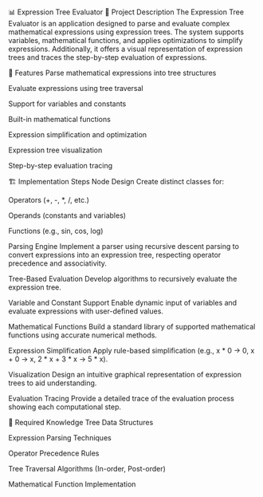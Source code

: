 📊 Expression Tree Evaluator
🧠 Project Description
The Expression Tree Evaluator is an application designed to parse and evaluate complex mathematical expressions using expression trees. The system supports variables, mathematical functions, and applies optimizations to simplify expressions. Additionally, it offers a visual representation of expression trees and traces the step-by-step evaluation of expressions.

🚀 Features
Parse mathematical expressions into tree structures

Evaluate expressions using tree traversal

Support for variables and constants

Built-in mathematical functions

Expression simplification and optimization

Expression tree visualization

Step-by-step evaluation tracing

🏗️ Implementation Steps
Node Design
Create distinct classes for:

Operators (+, -, *, /, etc.)

Operands (constants and variables)

Functions (e.g., sin, cos, log)

Parsing Engine
Implement a parser using recursive descent parsing to convert expressions into an expression tree, respecting operator precedence and associativity.

Tree-Based Evaluation
Develop algorithms to recursively evaluate the expression tree.

Variable and Constant Support
Enable dynamic input of variables and evaluate expressions with user-defined values.

Mathematical Functions
Build a standard library of supported mathematical functions using accurate numerical methods.

Expression Simplification
Apply rule-based simplification (e.g., x * 0 → 0, x + 0 → x, 2 * x + 3 * x → 5 * x).

Visualization
Design an intuitive graphical representation of expression trees to aid understanding.

Evaluation Tracing
Provide a detailed trace of the evaluation process showing each computational step.

🧠 Required Knowledge
Tree Data Structures

Expression Parsing Techniques

Operator Precedence Rules

Tree Traversal Algorithms (In-order, Post-order)

Mathematical Function Implementation


